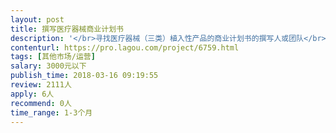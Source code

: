 ```yaml
---                
layout: post       
title: 撰写医疗器械商业计划书           
description: '</br>寻找医疗器械（三类）植入性产品的商业计划书的撰写人或团队</br>希望有撰写医疗行业商业计划的经验背景</br>'     
contenturl: https://pro.lagou.com/project/6759.html      
tags: [其他市场/运营]            
salary: 3000元以下          
publish_time: 2018-03-16 09:19:55         
review: 2111人                   
apply: 6人                   
recommend: 0人                   
time_range: 1-3个月              
---                 
```

